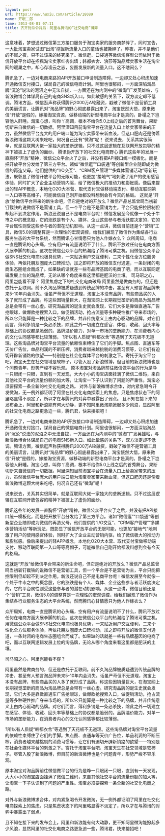 ```yaml
---
layout: post
url: https://www.huxiu.com/article/18089
name: 开眼二郎
time: 2013-08-01 07:11
title: 齐齐封杀令背后：阿里与腾讯的“社交电商”博弈
---
```

这意味着，梦想通过微信第三方接口服务于淘宝卖家的服务商梦碎了，同时宣告，一大批淘宝卖家试图“出淘“挖掘新流量入口的童话也被撕碎了。昨夜，并不是他们的不眠之夜，只不过该来的终究来了。微信逛、口袋通等微信淘客型公司依附于微信开放平台却在招摇淘宝卖家红杏出墙；韩都衣舍、浪莎等淘品牌卖家生活在淘宝网的暖巢之中，却心存凌云之志，妄图发展新的流量入口。这不瞎闹么？

腾讯急了，一边对电商来路的API开放接口申请制造障碍，一边却又处心积虑加速开通微信支付接口，谋局自己的微信电商计划。阿里也很郁闷，一方面深陷淘品牌“沉沦”说法的泥沼之中无法自拔，一方面还在为内测中的“微淘”广发英雄帖，与新浪微博合体谋局自己的电商SNS新入口。如此敏感的关系下，双方淡定却不低调。腾讯方面，微信逛声称获得腾讯2000万A轮融资，戳破了微信不是营销工具的美丽谎言，让腾讯对“淘品牌”的野心彻底暴露出来了，淘宝恍然大悟，原来微信“开放”是假的，嫁接淘宝资源，做移动端的新型电商平台才是真的。卧榻之下岂容他人鼾睡。淘宝心想，叫你丫高调，根本不给你5.0上线之后的首秀舞台，果断切断来自微信的一切数据。阿里深知目前淘宝平台在流量入口上给卖家带来的压力，虽然微信平台庞大的用户端口能为淘宝卖家带来新血液，但这口肥肉还是傍着新浪微博这颗大树来吃吧，何况自己还有“微淘”呢！ 说来说去，关系其实很简单，就是互联网大佬一家独大的垄断逻辑。只不过这层逻辑在互联网开放包容的精神下被披上了虚伪的面纱。 腾讯伪开放下的社交化电商野心 腾讯这些年的发展一直胸怀“开放”精神，微信公众平台火了之后，并没有把API接口统一模板化，而是把开放平台分发给了第三方平台。诸如“微信逛”“口袋通”等创新型企业随即成为微信的再造父母，他们提供的“I/O交互”、“CRM客户管理”“多媒体营销活动”等新玩法，既彰显了微信开放平台的无限可能，也更加“接地气”地刺激了用户的使用感官体验，同时扩大了企业主动营销内驱，给了微信极大的推动力和膨胀感。像后来提出的轻APP概念，本地化O2O大本营、取代支付宝做移动端支付、移动互联网第一入口等等高帽子，可能微信自己刚开始都没料想到会有今天的格局。 这就是“开放”给微信平台带来的新生命吧，但它是绝对的开放么？微信产品总监曾鸣当初斩钉截铁的说微信不是营销工具，但一个平台是不是营销为主，平台只能把控限制但却起不到决定作用。新浪还说自己不是电商平台呢！微信发展至今就像一个处于牛市之中的概念股，它的涨跌是有个人、媒体、企业这些参与者活跃度决定的，它的平台属性则受这些参与者的潜在动机影响。从这一点讲，微信目前还是个“营销”工具，微信5.0的调整算是一次理性的宏观调控，给我们展现了微信作为集结各行业服务生态的大平台系统，然而腾讯心甘情愿只为他人作嫁衣么？ 众所周知，电商一直是腾讯的心头痛，空有用户有流量说明不了什么，腾讯不放过任何在电商方面大展拳脚的机会。这次在微信公众平台的热潮给了腾讯可乘之机。用微信公众平台做SNS社交化电商也极具优势，一来贴近用户交互便利，二来个性化全方位服务体验，再依托朋友圈庞大口碑推动，加之即将开放的微信支付通道，一条封闭的电商生态圈组合而成了。如果缺的话就差一些有品牌基因的电商了吧，而以互联网逻辑发展上位的淘品牌，无论从哪个角度来看这里都是肥沃的土壤。 司马昭之心，阿里岂能看不穿？ 阿里焦虑之下的社交化电商破局 阿里虽然是做商务的，但还是依托于互联网。前不久淘品牌被质疑遭到传统品牌的冲击，甚至有人预言淘品牌未来5-10年内会消失。话虽严苛但不无道理，淘宝上本没有品牌，有些商品买的人多了就形成了品牌。称这些因销量巨大，在淘宝网上长期视觉垄断的商品为淘品牌总是会带有一丝心虚。研究淘品牌的诞生史就会发现，它们大多是靠做直通车广告抢眼球，做爆款抢搜索入口，做促销活动，抢占流量等多种硬性推广夺来市场的，所以它只能算是一种比较之下的品牌，并非传统意义上由内心驱动的品牌。对它们而言，薄利多销是一条必杀技，除此之外一切建立在感官、体验、收藏、回头率等基础上的协议都是脆弱的。品牌溢价能力，对单一市场的垄断能力，在消费者内心的文化认同感等都比较薄弱。 ?所以有人质疑“韩都衣舍”等遇到了天花板不无道理。这些淘品牌对淘宝平台流量的依赖性束缚住了它们的手脚。焦点图、直通车等天价广告位，单品利润的不断压榨，消费者越来越挑剔的消费习惯等，让它们有迫切开辟新销路的欲望——特别是在社会化媒体平台的刺激之下。寄托于淘宝平台吧，淘宝天生在社交领域是软柿子。尽管入股了新浪微博，但目前的新浪微博也是个问题青年，形势严峻不容乐观。 原本淘宝对淘品牌前往微信做平台的行为是睁一只眼闭一只眼，直到有一天发现，大大小小的淘宝店面挂满了微信二维码，来自其他社交平台的流量份额的加大等，让淘宝一下子认识到了问题的严重性。淘宝必须要探索一条全新的社交化电商之路。 对外与新浪微博求合体，对内紧急喝令开发微淘，无一例外都证明了阿里在社交化电商探索上的焦虑。只是焦虑状态下的阿里略显得不淡定了，所以才在与腾讯的对弈中暴露出了弱点。 且不知在接下来的发布会上，阿里和新浪能有何大动静，更不知阿里微淘能掀起多少风浪，显然阿里的社交化电商之路更急迫一些，腾讯君，快来接招吧！

腾讯急了，一边对电商来路的API开放接口申请制造障碍，一边却又处心积虑加速开通微信支付接口，谋局自己的微信电商计划。阿里也很郁闷，一方面深陷淘品牌“沉沦”说法的泥沼之中无法自拔，一方面还在为内测中的“微淘”广发英雄帖，与新浪微博合体谋局自己的电商SNS新入口。如此敏感的关系下，双方淡定却不低调。腾讯方面，微信逛声称获得腾讯2000万A轮融资，戳破了微信不是营销工具的美丽谎言，让腾讯对“淘品牌”的野心彻底暴露出来了，淘宝恍然大悟，原来微信“开放”是假的，嫁接淘宝资源，做移动端的新型电商平台才是真的。卧榻之下岂容他人鼾睡。淘宝心想，叫你丫高调，根本不给你5.0上线之后的首秀舞台，果断切断来自微信的一切数据。阿里深知目前淘宝平台在流量入口上给卖家带来的压力，虽然微信平台庞大的用户端口能为淘宝卖家带来新血液，但这口肥肉还是傍着新浪微博这颗大树来吃吧，何况自己还有“微淘”呢！

说来说去，关系其实很简单，就是互联网大佬一家独大的垄断逻辑。只不过这层逻辑在互联网开放包容的精神下被披上了虚伪的面纱。

腾讯这些年的发展一直胸怀“开放”精神，微信公众平台火了之后，并没有把API接口统一模板化，而是把开放平台分发给了第三方平台。诸如“微信逛”“口袋通”等创新型企业随即成为微信的再造父母，他们提供的“I/O交互”、“CRM客户管理”“多媒体营销活动”等新玩法，既彰显了微信开放平台的无限可能，也更加“接地气”地刺激了用户的使用感官体验，同时扩大了企业主动营销内驱，给了微信极大的推动力和膨胀感。像后来提出的轻APP概念，本地化O2O大本营、取代支付宝做移动端支付、移动互联网第一入口等等高帽子，可能微信自己刚开始都没料想到会有今天的格局。

这就是“开放”给微信平台带来的新生命吧，但它是绝对的开放么？微信产品总监曾鸣当初斩钉截铁的说微信不是营销工具，但一个平台是不是营销为主，平台只能把控限制但却起不到决定作用。新浪还说自己不是电商平台呢！微信发展至今就像一个处于牛市之中的概念股，它的涨跌是有个人、媒体、企业这些参与者活跃度决定的，它的平台属性则受这些参与者的潜在动机影响。从这一点讲，微信目前还是个“营销”工具，微信5.0的调整算是一次理性的宏观调控，给我们展现了微信作为集结各行业服务生态的大平台系统，然而腾讯心甘情愿只为他人作嫁衣么？

众所周知，电商一直是腾讯的心头痛，空有用户有流量说明不了什么，腾讯不放过任何在电商方面大展拳脚的机会。这次在微信公众平台的热潮给了腾讯可乘之机。用微信公众平台做SNS社交化电商也极具优势，一来贴近用户交互便利，二来个性化全方位服务体验，再依托朋友圈庞大口碑推动，加之即将开放的微信支付通道，一条封闭的电商生态圈组合而成了。如果缺的话就差一些有品牌基因的电商了吧，而以互联网逻辑发展上位的淘品牌，无论从哪个角度来看这里都是肥沃的土壤。

司马昭之心，阿里岂能看不穿？

阿里虽然是做商务的，但还是依托于互联网。前不久淘品牌被质疑遭到传统品牌的冲击，甚至有人预言淘品牌未来5-10年内会消失。话虽严苛但不无道理，淘宝上本没有品牌，有些商品买的人多了就形成了品牌。称这些因销量巨大，在淘宝网上长期视觉垄断的商品为淘品牌总是会带有一丝心虚。研究淘品牌的诞生史就会发现，它们大多是靠做直通车广告抢眼球，做爆款抢搜索入口，做促销活动，抢占流量等多种硬性推广夺来市场的，所以它只能算是一种比较之下的品牌，并非传统意义上由内心驱动的品牌。对它们而言，薄利多销是一条必杀技，除此之外一切建立在感官、体验、收藏、回头率等基础上的协议都是脆弱的。品牌溢价能力，对单一市场的垄断能力，在消费者内心的文化认同感等都比较薄弱。

?所以有人质疑“韩都衣舍”等遇到了天花板不无道理。这些淘品牌对淘宝平台流量的依赖性束缚住了它们的手脚。焦点图、直通车等天价广告位，单品利润的不断压榨，消费者越来越挑剔的消费习惯等，让它们有迫切开辟新销路的欲望——特别是在社会化媒体平台的刺激之下。寄托于淘宝平台吧，淘宝天生在社交领域是软柿子。尽管入股了新浪微博，但目前的新浪微博也是个问题青年，形势严峻不容乐观。

原本淘宝对淘品牌前往微信做平台的行为是睁一只眼闭一只眼，直到有一天发现，大大小小的淘宝店面挂满了微信二维码，来自其他社交平台的流量份额的加大等，让淘宝一下子认识到了问题的严重性。淘宝必须要探索一条全新的社交化电商之路。

对外与新浪微博求合体，对内紧急喝令开发微淘，无一例外都证明了阿里在社交化电商探索上的焦虑。只是焦虑状态下的阿里略显得不淡定了，所以才在与腾讯的对弈中暴露出了弱点。

且不知在接下来的发布会上，阿里和新浪能有何大动静，更不知阿里微淘能掀起多少风浪，显然阿里的社交化电商之路更急迫一些，腾讯君，快来接招吧！

